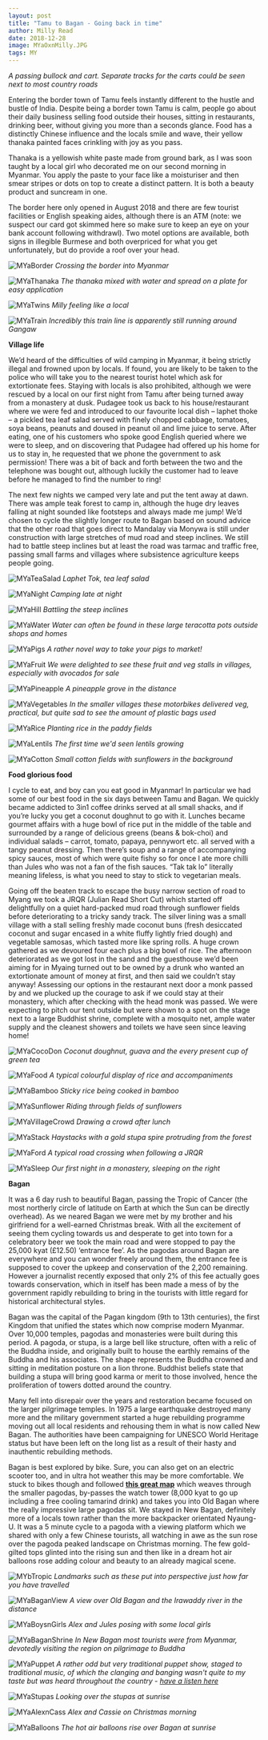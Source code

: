 ```yaml
---
layout: post
title: "Tamu to Bagan - Going back in time"
author: Milly Read
date: 2018-12-28
image: MYaOxnMilly.JPG
tags: MY
--- 
```


*A passing bullock and cart. Separate tracks for the carts could be seen next to most country roads*

Entering the border town of Tamu feels instantly different to the hustle and bustle of India. Despite being a border town Tamu is calm, people go about their daily business selling food outside their houses, sitting in restaurants, drinking beer, without giving you more than a seconds glance. Food has a distinctly Chinese influence and the locals smile and wave, their yellow thanaka painted faces crinkling with joy as you pass.   

Thanaka is a yellowish white paste made from ground bark, as I was soon taught by a local girl who decorated me on our second morning in Myanmar. You apply the paste to your face like a moisturiser and then smear stripes or dots on top to create a distinct pattern. It is both a beauty product and suncream in one. 

The border here only opened in August 2018 and there are few tourist facilities or English speaking aides, although there is an ATM (note: we suspect our card got skimmed here so make sure to keep an eye on your bank account following withdrawl). Two motel options are available, both signs in illegible Burmese and both overpriced for what you get unfortunately, but do provide a roof over your head.

![MYaBorder](assets/img/MYaBorder.jpg) *Crossing the border into Myanmar*  

![MYaThanaka](assets/img/MYaThanaka.jpg) *The thanaka mixed with water and spread on a plate for easy application*

![MYaTwins](assets/img/MYaTwins.jpg) *Milly feeling like a local*

![MYaTrain](assets/img/MYaTrain.JPG) *Incredibly this train line is apparently still running around Gangaw*


**Village life**

We’d heard of the difficulties of wild camping in Myanmar, it being strictly illegal and frowned upon by locals. If found, you are likely to be taken to the police who will take you to the nearest tourist hotel which ask for extortionate fees. Staying with locals is also prohibited, although we were rescued by a local on our first night from Tamu after being turned away from a monastery at dusk. Pudagee took us back to his house/restaurant where we were fed and introduced to our favourite local dish – laphet thoke – a pickled tea leaf salad served with finely chopped cabbage, tomatoes, soya beans, peanuts and doused in peanut oil and lime juice to serve. After eating, one of his customers who spoke good English queried where we were to sleep, and on discovering that Pudagee had offered up his home for us to stay in, he requested that we phone the government to ask permission! There was a bit of back and forth between the two and the telephone was bought out, although luckily the customer had to leave before he managed to find the number to ring! 

The next few nights we camped very late and put the tent away at dawn. There was ample teak forest to camp in, although the huge dry leaves falling at night sounded like footsteps and always made me jump! We’d chosen to cycle the slightly longer route to Bagan based on sound advice that the other road that goes direct to Mandalay via Monywa is still under construction with large stretches of mud road and steep inclines. We still had to battle steep inclines but at least the road was tarmac and traffic free, passing small farms and villages where subsistence agriculture keeps people going.  

![MYaTeaSalad](assets/img/MYaTeaSalad.jpg) *Laphet Tok, tea leaf salad*

![MYaNight](assets/img/MYaNight.JPG) *Camping late at night*

![MYaHill](assets/img/MYaHill.jpg) *Battling the steep inclines* 

![MYaWater](assets/img/MYaWater.jpg) *Water can often be found in these large teracotta pots outside shops and homes*

![MYaPigs](assets/img/MYaPigs.jpg) *A rather novel way to take your pigs to market!*

![MYaFruit](assets/img/MYaFruit.jpg) *We were delighted to see these fruit and veg stalls in villages, especially with avocados for sale* 

![MYaPineapple](assets/img/MYaPineapple.jpg) *A pineapple grove in the distance*

![MYaVegetables](assets/img/MYaVegetables.jpg) *In the smaller villages these motorbikes delivered veg, practical, but quite sad to see the amount of plastic bags used*

![MYaRice](assets/img/MYaRice.JPG) *Planting rice in the paddy fields* 

![MYaLentils](assets/img/MYaLentils.jpg) *The first time we'd seen lentils growing* 

![MYaCotton](assets/img/MYaCotton.JPG) *Small cotton fields with sunflowers in the background*

**Food glorious food**  

I cycle to eat, and boy can you eat good in Myanmar! In particular we had some of our best food in the six days between Tamu and Bagan. We quickly became addicted to 3in1 coffee drinks served at all small shacks, and if you’re lucky you get a coconut doughnut to go with it. Lunches became gourmet affairs with a huge bowl of rice put in the middle of the table and surrounded by a range of delicious greens (beans & bok-choi) and individual salads – carrot, tomato, papaya, pennywort etc. all served with a tangy peanut dressing. Then there’s soup and a range of accompanying spicy sauces, most of which were quite fishy so for once I ate more chilli than Jules who was not a fan of the fish sauces. “Tak tak lo” literally meaning lifeless, is what you need to stay to stick to vegetarian meals.  

Going off the beaten track to escape the busy narrow section of road to Myang we took a JRQR (Julian Read Short Cut) which started off delightfully on a quiet hard-packed mud road through sunflower fields before deteriorating to a tricky sandy track. The silver lining was a small village with a stall selling freshly made coconut buns (fresh desiccated coconut and sugar encased in a white fluffy lightly fried dough) and vegetable samosas, which tasted more like spring rolls. A huge crown gathered as we devoured four each plus a big bowl of rice. The afternoon deteriorated as we got lost in the sand and the guesthouse we’d been aiming for in Myaing turned out to be owned by a drunk who wanted an extortionate amount of money at first, and then said we couldn’t stay anyway! Assessing our options in the restaurant next door a monk passed by and we plucked up the courage to ask if we could stay at their monastery, which after checking with the head monk was passed. We were expecting to pitch our tent outside but were shown to a spot on the stage next to a large Buddhist shrine, complete with a mosquito net, ample water supply and the cleanest showers and toilets we have seen since leaving home! 

![MYaCocoDon](assets/img/MYaCocoDon.jpg) *Coconut doughnut, guava and the every present cup of green tea*  

![MYaFood](assets/img/MYaFood.jpg) *A typical colourful display of rice and accompaniments*  

![MYaBamboo](assets/img/MYaBamboo.jpg) *Sticky rice being cooked in bamboo*

![MYaSunflower](assets/img/MYaSunflower.jpg) *Riding through fields of sunflowers*

![MYaVillageCrowd](assets/img/MYaVillageCrowd.jpg) *Drawing a crowd after lunch*  

![MYaStack](assets/img/MYaStack.JPG) *Haystacks with a gold stupa spire protruding from the forest*

![MYaFord](assets/img/MYaFord.jpg) *A typical road crossing when following a JRQR*

![MYaSleep](assets/img/MYaSleep.JPG) *Our first night in a monastery, sleeping on the right*


**Bagan** 

It was a 6 day rush to beautiful Bagan, passing the Tropic of Cancer (the most northerly circle of latitude on Earth at which the Sun can be directly overhead). As we neared Bagan we were met by my brother and his girlfriend for a well-earned Christmas break. With all the excitement of seeing them cycling towards us and desperate to get into town for a celebratory beer we took the main road and were stopped to pay the 25,000 kyat (£12.50) ‘entrance fee’. As the pagodas around Bagan are everywhere and you can wonder freely around them, the entrance fee is supposed to cover the upkeep and conservation of the 2,200 remaining. However a journalist recently exposed that only 2% of this fee actually goes towards conservation, which in itself has been made a mess of by the government rapidly rebuilding to bring in the tourists with little regard for historical architectural styles. 

Bagan was the capital of the Pagan kingdom (9th to 13th centuries), the first Kingdom that unified the states which now comprise modern Myanmar. Over 10,000 temples, pagodas and monasteries were built during this period. A pagoda, or stupa, is a large bell like structure, often with a relic of the Buddha inside, and originally built to house the earthly remains of the Buddha and his associates. The shape represents the Buddha crowned and sitting in meditation posture on a lion throne. Buddhist beliefs state that building a stupa will bring good karma or merit to those involved, hence the proliferation of towers dotted around the country.

Many fell into disrepair over the years and restoration became focused on the larger pilgrimage temples. In 1975 a large earthquake destroyed many more and the military government started a huge rebuilding programme moving out all local residents and rehousing them in what is now called New Bagan. The authorities have been campaigning for UNESCO World Heritage status but have been left on the long list as a result of their hasty and inauthentic rebuilding methods.

Bagan is best explored by bike. Sure, you can also get on an electric scooter too, and in ultra hot weather this may be more comfortable. We stuck to bikes though and followed [**this great map**](https://goo.gl/maps/YfAfDQA3KEC2) which weaves through the smaller pagodas, by-passes the watch tower (8,000 kyat to go up including a free cooling tamarind drink) and takes you into Old Bagan where the really impressive large pagodas sit. We stayed in New Bagan, definitely more of a locals town rather than the more backpacker orientated Nyaung-U. It was a 5 minute cycle to a pagoda with a viewing platform which we shared with only a few Chinese tourists, all watching in awe as the sun rose over the pagoda peaked landscape on Christmas morning. The few gold-gilted tops glinted into the rising sun and then like in a dream hot air balloons rose adding colour and beauty to an already magical scene. 

![MYbTropic](assets/img/MYbTropic.jpg) *Landmarks such as these put into perspective just how far you have travelled*

![MYaBaganView](assets/img/MYaBaganView.jpg) *A view over Old Bagan and the Irawaddy river in the distance*

![MYaBoysnGirls](assets/img/MYaBoysnGirls.jpg) *Alex and Jules posing with some local girls*

![MYaBaganShrine](assets/img/MYaBaganShrine.jpg) *In New Bagan most tourists were from Myanmar, devotedly visiting the region on pilgrimage to Buddha*

![MYaPuppet](assets/img/MYaPuppet.jpg) *A rather odd but very traditional puppet show, staged to traditional music, of which the clanging and banging wasn't quite to my taste but was heard throughout the country - [have a listen here](https://youtu.be/lpT74Spy1ks)* 

![MYaStupas](assets/img/MYaStupas.JPG) *Looking over the stupas at sunrise*

![MYaAlexnCass](assets/img/MYaAlexnCass.JPG) *Alex and Cassie on Christmas morning*

![MYaBalloons](assets/img/MYaBalloons.JPG) *The hot air balloons rise over Bagan at sunrise*
